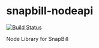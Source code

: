 # snapbill-nodeapi
[![Build Status](https://travis-ci.org/duncandean/snapbill-nodeapi.svg?branch=master)](https://travis-ci.org/duncandean/snapbill-nodeapi)  

Node Library for SnapBill
